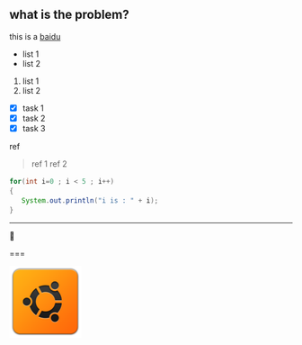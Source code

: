 ## what is the problem?

this is a [baidu](http://www.baidu.com)

* list 1
* list 2

1. list 1
2. list 2

- [x] task 1
- [x] task 2
- [x] task 3

ref
> ref 1
> ref 2

```java
for(int i=0 ; i < 5 ; i++)
{
   System.out.println("i is : " + i);
}
```
---

:eyes:

===

![ubuntu](https://github.com/liujianfeng2003/test/blob/main/ubuntu_app_start.png?raw=true)
